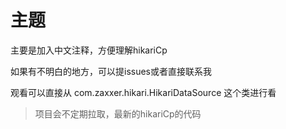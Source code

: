 # 主题



主要是加入中文注释，方便理解hikariCp

如果有不明白的地方，可以提issues或者直接联系我

观看可以直接从 com.zaxxer.hikari.HikariDataSource 这个类进行看


> 项目会不定期拉取，最新的hikariCp的代码
